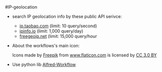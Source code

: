 #IP-geolocation

* search IP geolocation info by these public API serivce:

    * [ip.taobao.com](http://ip.taobao.com) (limit: 10 query/second)
    * [ipinfo.io](http://ipinfo.io)  (limit: 1,000 query/day)
    * [freegeoip.net](https://freegeoip.net)  (limit: 15,000 query/hour


* About the workflows's main icon: 

  Icons made by <a href="http://www.freepik.com" title="Freepik">Freepik</a> from <a href="http://www.flaticon.com" title="Flaticon">www.flaticon.com</a> is licensed by <a href="http://creativecommons.org/licenses/by/3.0/" title="Creative Commons BY 3.0" target="_blank">CC 3.0 BY</a>


* Use python lib [Alfred-Workflow](https://github.com/deanishe/alfred-workflow)